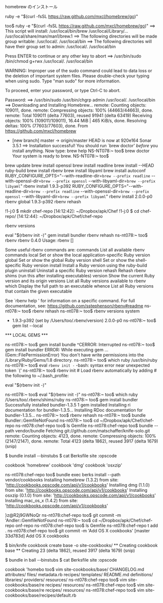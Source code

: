 homebrew のインストール

ruby -e "$(curl -fsSL https://raw.github.com/mxcl/homebrew/go)"

too$ ruby -e "$(curl -fsSL https://raw.github.com/mxcl/homebrew/go)"
==> This script will install:
/usr/local/bin/brew
/usr/local/Library/...
/usr/local/share/man/man1/brew.1
==> The following directories will be made group writable:
/usr/local/.
/usr/local/bin
==> The following directories will have their group set to admin:
/usr/local/.
/usr/local/bin

Press ENTER to continue or any other key to abort
==> /usr/bin/sudo /bin/chmod g+rwx /usr/local/. /usr/local/bin

WARNING: Improper use of the sudo command could lead to data loss
or the deletion of important system files. Please double-check your
typing when using sudo. Type "man sudo" for more information.

To proceed, enter your password, or type Ctrl-C to abort.

Password:
==> /usr/bin/sudo /usr/bin/chgrp admin /usr/local/. /usr/local/bin
==> Downloading and Installing Homebrew...
remote: Counting objects: 109011, done.
remote: Compressing objects: 100% (44663/44663), done.
remote: Total 109011 (delta 77603), reused 91941 (delta 63419)
Receiving objects: 100% (109011/109011), 16.44 MiB | 465 KiB/s, done.
Resolving deltas: 100% (77603/77603), done.
From https://github.com/mxcl/homebrew
 * [new branch]      master     -> origin/master
 HEAD is now at 920e164 Sonar 3.5.1
 ==> Installation successful!
 You should run `brew doctor' *before* you install anything.
 Now type: brew help
 NS-NT078:~ too$ brew doctor
 Your system is ready to brew.
 NS-NT078:~ too$

brew update
brew install openssl
brew install readline
brew install --HEAD ruby-build
brew install rbenv
brew install libyaml
brew install autoconf
RUBY_CONFIGURE_OPTS="--with-readline-dir=`brew --prefix readline` --with-openssl-dir=`brew --prefix openssl` --with-libyaml-dir=`brew --prefix libyaml`" rbenv install 1.9.3-p392
 RUBY_CONFIGURE_OPTS="--with-readline-dir=`brew --prefix readline` --with-openssl-dir=`brew --prefix openssl` --with-libyaml-dir=`brew --prefix libyaml`" rbenv install 2.0.0-p0
 rbenv global 1.9.3-p392
 rbenv rehash

!1-j:0 $ mkdir chef-repo
 [14:12:42]: ~/Dropbox/apk/Chef
 !1-j:0 $ cd chef-repo/
  [14:12:44]: ~/Dropbox/apk/Chef/chef-repo

rbenv versions

eval "$(rbenv init -)"
gem install bundler
rbenv rehash
ns-nt078:~ too$ rbenv
rbenv 0.4.0
Usage: rbenv <command> [<args>]

Some useful rbenv commands are:
   commands    List all available rbenv commands
      local       Set or show the local application-specific Ruby version
         global      Set or show the global Ruby version
            shell       Set or show the shell-specific Ruby version
               install     Install a Ruby version using the ruby-build plugin
                  uninstall   Uninstall a specific Ruby version
                     rehash      Rehash rbenv shims (run this after installing executables)
                        version     Show the current Ruby version and its origin
                           versions    List all Ruby versions available to rbenv
                              which       Display the full path to an executable
                                 whence      List all Ruby versions that contain the given executable

See `rbenv help <command>' for information on a specific command.
For full documentation, see: https://github.com/sstephenson/rbenv#readme
ns-nt078:~ too$ rbenv rehash
ns-nt078:~ too$ rbenv versions
  system
  * 1.9.3-p392 (set by /Users/too/.rbenv/version)
    2.0.0-p0
    ns-nt078:~ too$ gem list --local

*** LOCAL GEMS ***


ns-nt078:~ too$ gem install bundle
^CERROR:  Interrupted
ns-nt078:~ too$ gem install bundler
ERROR:  While executing gem ... (Gem::FilePermissionError)
    You don't have write permissions into the /Library/Ruby/Gems/1.8 directory.
    ns-nt078:~ too$ which ruby
    /usr/bin/ruby
    ns-nt078:~ too$ eval `rbenv init -`
    -bash: syntax error near unexpected token `('
    ns-nt078:~ too$ rbenv init
    # Load rbenv automatically by adding
    # the following to ~/.bash_profile:

eval "$(rbenv init -)"

ns-nt078:~ too$ eval "$(rbenv init -)"
ns-nt078:~ too$ which ruby
/Users/too/.rbenv/shims/ruby
ns-nt078:~ too$ gem install bundler
Successfully installed bundler-1.3.5
1 gem installed
Installing ri documentation for bundler-1.3.5...
Installing RDoc documentation for bundler-1.3.5...
ns-nt078:~ too$ rbenv rehash
ns-nt078:~ too$ bundle
Bundler::GemfileNotFound
ns-nt078:~ too$ cd ~/Dropbox/apk/Chef/chef-repo
ns-nt078:chef-repo too$ ls
Gemfile
ns-nt078:chef-repo too$ bundle --path vendor/bundle
Fetching git://github.com/matschaffer/knife-solo.git
remote: Counting objects: 4123, done.
remote: Compressing objects: 100% (2147/2147), done.
remote: Total 4123 (delta 1862), reused 3917 (delta 1679)
(snip)

$ bundle install --binstubs
$ cat Berksfile
site :opscode

cookbook 'homebrew'
cookbook 'dmg'
cookbook 'osxzip'

ns-nt078:chef-repo too$ bundle exec berks install --path vendor/cookbooks
Installing homebrew (1.3.2) from site: 'http://cookbooks.opscode.com/api/v1/cookbooks'
Installing dmg (1.1.0) from site: 'http://cookbooks.opscode.com/api/v1/cookbooks'
Installing osxzip (0.1.0) from site: 'http://cookbooks.opscode.com/api/v1/cookbooks'
Installing mac_os_x (1.4.2) from site: 'http://cookbooks.opscode.com/api/v1/cookbooks'

}z@R2j9GWNoQr
ns-nt078:chef-repo too$ git commit -m 'Andler::GemfileNotFound
ns-nt078:~ too$ cd ~/Dropbox/apk/Chef/chef-repo
onf-repo
ns-nt078:chef-repo too$ ls
Gemfile
ns-nt078:chef-repo t add .
ns-nt078:chef-repo too$ git commit -m 'Add OS X cookbooks'
[master 33d783d] Add OS X cookbooks

$ bin/knife cookbook create base -o site-cookbooks/
** Creating cookbook base
** Creating 23 (delta 1862), reused 3917 (delta 1679)
(snip)

$ bundle in ball --binstubs
$ cat Berksfile
site :opscode

cookbook 'homebo too$ vim site-cookbooks/base/
CHANGELOG.md  attributes/   files/        metadata.rb   recipes/      templates/
README.md     definitions/  libraries/    providers/    resources/
ns-nt078:chef-repo too$ vim site-cookbooks/base/re
recipes/   resources/
ns-nt078:chef-repo too$ vim site-cookbooks/base/re
recipes/   resources/
ns-nt078:chef-repo too$ vim site-cookbooks/base/recipes/default.rb


